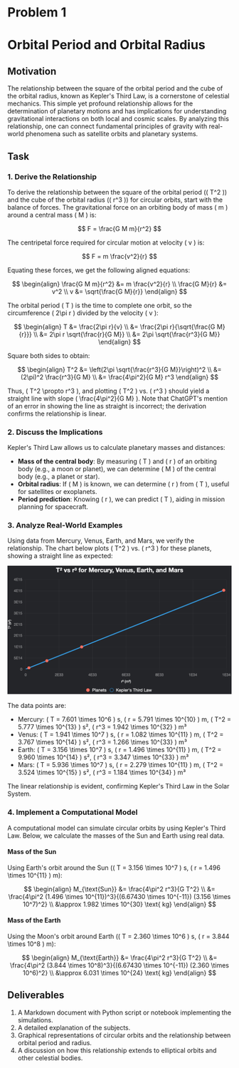 # Problem 1


# Orbital Period and Orbital Radius

## Motivation
The relationship between the square of the orbital period and the cube of the orbital radius, known as Kepler's Third Law, is a cornerstone of celestial mechanics. This simple yet profound relationship allows for the determination of planetary motions and has implications for understanding gravitational interactions on both local and cosmic scales. By analyzing this relationship, one can connect fundamental principles of gravity with real-world phenomena such as satellite orbits and planetary systems.

## Task
### 1. Derive the Relationship
To derive the relationship between the square of the orbital period (\( T^2 \)) and the cube of the orbital radius (\( r^3 \)) for circular orbits, start with the balance of forces. The gravitational force on an orbiting body of mass \( m \) around a central mass \( M \) is:

$$ F = \frac{G M m}{r^2} $$

The centripetal force required for circular motion at velocity \( v \) is:

$$ F = m \frac{v^2}{r} $$

Equating these forces, we get the following aligned equations:

$$ \begin{align}
\frac{G M m}{r^2} &= m \frac{v^2}{r} \\
\frac{G M}{r} &= v^2 \\
v &= \sqrt{\frac{G M}{r}}
\end{align} $$

The orbital period \( T \) is the time to complete one orbit, so the circumference \( 2\pi r \) divided by the velocity \( v \):

$$ \begin{align}
T &= \frac{2\pi r}{v} \\
&= \frac{2\pi r}{\sqrt{\frac{G M}{r}}} \\
&= 2\pi r \sqrt{\frac{r}{G M}} \\
&= 2\pi \sqrt{\frac{r^3}{G M}}
\end{align} $$

Square both sides to obtain:

$$ \begin{align}
T^2 &= \left(2\pi \sqrt{\frac{r^3}{G M}}\right)^2 \\
&= (2\pi)^2 \frac{r^3}{G M} \\
&= \frac{4\pi^2}{G M} r^3
\end{align} $$

Thus, \( T^2 \propto r^3 \), and plotting \( T^2 \) vs. \( r^3 \) should yield a straight line with slope \( \frac{4\pi^2}{G M} \). Note that ChatGPT's mention of an error in showing the line as straight is incorrect; the derivation confirms the relationship is linear.

### 2. Discuss the Implications
Kepler's Third Law allows us to calculate planetary masses and distances:
- **Mass of the central body**: By measuring \( T \) and \( r \) of an orbiting body (e.g., a moon or planet), we can determine \( M \) of the central body (e.g., a planet or star).
- **Orbital radius**: If \( M \) is known, we can determine \( r \) from \( T \), useful for satellites or exoplanets.
- **Period prediction**: Knowing \( r \), we can predict \( T \), aiding in mission planning for spacecraft.

### 3. Analyze Real-World Examples
Using data from Mercury, Venus, Earth, and Mars, we verify the relationship. The chart below plots \( T^2 \) vs. \( r^3 \) for these planets, showing a straight line as expected:

![alt text](image.png)

The data points are:
- Mercury: \( T = 7.601 \times 10^6 \) s, \( r = 5.791 \times 10^{10} \) m, \( T^2 = 5.777 \times 10^{13} \) s², \( r^3 = 1.942 \times 10^{32} \) m³
- Venus: \( T = 1.941 \times 10^7 \) s, \( r = 1.082 \times 10^{11} \) m, \( T^2 = 3.767 \times 10^{14} \) s², \( r^3 = 1.266 \times 10^{33} \) m³
- Earth: \( T = 3.156 \times 10^7 \) s, \( r = 1.496 \times 10^{11} \) m, \( T^2 = 9.960 \times 10^{14} \) s², \( r^3 = 3.347 \times 10^{33} \) m³
- Mars: \( T = 5.936 \times 10^7 \) s, \( r = 2.279 \times 10^{11} \) m, \( T^2 = 3.524 \times 10^{15} \) s², \( r^3 = 1.184 \times 10^{34} \) m³

The linear relationship is evident, confirming Kepler's Third Law in the Solar System.

### 4. Implement a Computational Model
A computational model can simulate circular orbits by using Kepler's Third Law. Below, we calculate the masses of the Sun and Earth using real data.

#### Mass of the Sun
Using Earth's orbit around the Sun (\( T = 3.156 \times 10^7 \) s, \( r = 1.496 \times 10^{11} \) m):

$$ \begin{align}
M_{\text{Sun}} &= \frac{4\pi^2 r^3}{G T^2} \\
&= \frac{4\pi^2 (1.496 \times 10^{11})^3}{(6.67430 \times 10^{-11}) (3.156 \times 10^7)^2} \\
&\approx 1.982 \times 10^{30} \text{ kg}
\end{align} $$

#### Mass of the Earth
Using the Moon's orbit around Earth (\( T = 2.360 \times 10^6 \) s, \( r = 3.844 \times 10^8 \) m):

$$ \begin{align}
M_{\text{Earth}} &= \frac{4\pi^2 r^3}{G T^2} \\
&= \frac{4\pi^2 (3.844 \times 10^8)^3}{(6.67430 \times 10^{-11}) (2.360 \times 10^6)^2} \\
&\approx 6.031 \times 10^{24} \text{ kg}
\end{align} $$



## Deliverables
1. A Markdown document with Python script or notebook implementing the simulations.
2. A detailed explanation of the subjects.
3. Graphical representations of circular orbits and the relationship between orbital period and radius.
4. A discussion on how this relationship extends to elliptical orbits and other celestial bodies.

